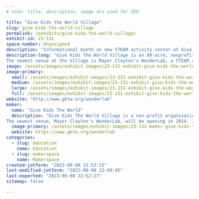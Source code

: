 ```yaml
---
# note: title, description, image are used for SEO

title: "Give Kids the World Village"
slug: give-kids-the-world-village
permalink: /exhibits/give-kids-the-world-village/
exhibit-id: 23-131
space-number: Unassigned
description: "Informational booth on new STEAM activity center at Give Kids The World Village. "
description-long: "Give Kids The World Village is an 89-acre, nonprofit storybook resort in Central Florida. Here, children with critical illnesses and their families are treated to weeklong, cost-free vacations.
The newest venue at the Village is Mayor Clayton's WonderLab, a STEAM activity center for families staying on property. This venue will offer activities such as sewing, cardboard construction, soldering, animatronic programming, and so much more! Opening in 2024, we are looking for volunteers with STEAM experience to bring this lab to life.  "
image: /assets/images/exhibit-images/23-131-exhibit-give-kids-the-world-village-screenshot-2023-09-08-at-11-46-55-am-large.png
image-primary: 
  small: /assets/images/exhibit-images/23-131-exhibit-give-kids-the-world-village-screenshot-2023-09-08-at-11-46-55-am-small.png
  medium: /assets/images/exhibit-images/23-131-exhibit-give-kids-the-world-village-screenshot-2023-09-08-at-11-46-55-am-medium.png
  large: /assets/images/exhibit-images/23-131-exhibit-give-kids-the-world-village-screenshot-2023-09-08-at-11-46-55-am-large.png
  full: /assets/images/exhibit-images/23-131-exhibit-give-kids-the-world-village-screenshot-2023-09-08-at-11-46-55-am-full.png
website: "http://www.gktw.org/wonderlab"
maker: 
  name: "Give Kids The World"
  description: "Give Kids The World Village is a non-profit organization in Kissimmee, Fl. The Village is an 89-acre, nonprofit storybook resort in Central Florida. Here, children with critical illnesses and their families are treated to weeklong, cost-free vacations.
The newest venue, Mayor Clayton's WonderLab, will be opening in 2024. It is a STEAM activity center for families on property. This booth would provide volunteer opportunities to maker interested. "
  image-primary: /assets/images/exhibit-images/23-131-maker-give-kids-the-world-village-untitled-2-medium.jpg
  website: https://www.gktw.org/wonderlab
categories: 
  - slug: education
    name: Education
  - slug: makerspace
    name: Makerspace
created-jotform: "2023-09-08 11:53:15"
last-modified-jotform: "2023-09-08 22:49:45"
last-exported: "2023-09-08 22:52:27"
sitemap: false

---
```

